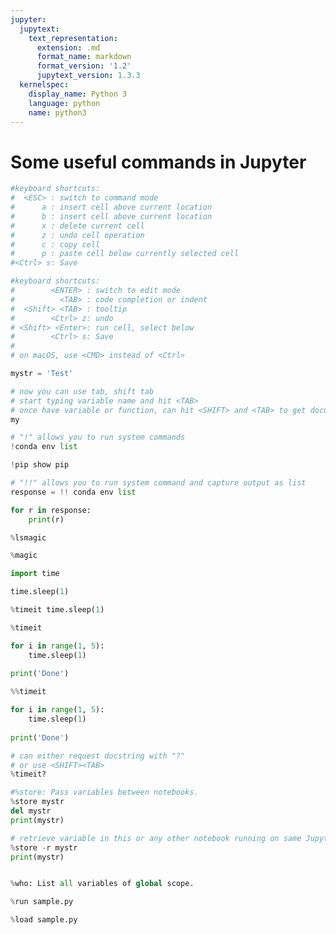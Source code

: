 ```yaml
---
jupyter:
  jupytext:
    text_representation:
      extension: .md
      format_name: markdown
      format_version: '1.2'
      jupytext_version: 1.3.3
  kernelspec:
    display_name: Python 3
    language: python
    name: python3
---
```


# Some useful commands in Jupyter

```python
#keyboard shortcuts:
#  <ESC> : switch to command mode
#      a : insert cell above current location
#      b : insert cell above current location
#      x : delete current cell
#      z : undo cell operation
#      c : copy cell
#      p : paste cell below currently selected cell
#<Ctrl> s: Save
```

```python
#keyboard shortcuts:
#        <ENTER> : switch to edit mode
#          <TAB> : code completion or indent
#  <Shift> <TAB> : tooltip
#        <Ctrl> z: undo
# <Shift> <Enter>: run cell, select below
#        <Ctrl> s: Save
#
# on macOS, use <CMD> instead of <Ctrl>
```

```python
mystr = 'Test'

```

```python
# now you can use tab, shift tab
# start typing variable name and hit <TAB>
# once have variable or function, can hit <SHIFT> and <TAB> to get documentation
my
```

```python
# "!" allows you to run system commands
!conda env list
```

```python
!pip show pip
```

```python
# "!!" allows you to run system command and capture output as list
response = !! conda env list
```

```python
for r in response:
    print(r)
```

```python
%lsmagic
```

```python
%magic
```

```python
import time
```

```python
time.sleep(1)
```

```python
%timeit time.sleep(1)
```

```python
%timeit

for i in range(1, 5):
    time.sleep(1)
    
print('Done')
```

```python
%%timeit

for i in range(1, 5):
    time.sleep(1)
    
print('Done')
```

```python
# can either request docstring with "?"
# or use <SHIFT><TAB>
%timeit?
```

```python
#%store: Pass variables between notebooks.
%store mystr
del mystr
print(mystr)
```

```python
# retrieve variable in this or any other notebook running on same Jupyter instance
%store -r mystr
print(mystr)
```

```python

```

```python
%who: List all variables of global scope.
```

```python
%run sample.py
```

```python
%load sample.py
```
